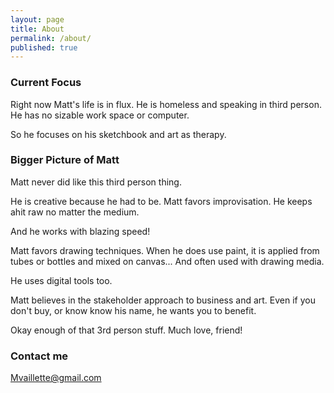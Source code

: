 ```yaml
---
layout: page
title: About
permalink: /about/
published: true
---
```

### Current Focus

Right now Matt's life is in flux. He is homeless and speaking in third person. He has no sizable work space or computer.

So he focuses on his sketchbook and art as therapy.

### Bigger Picture of Matt

Matt never did like this third person thing.

He is creative because he had to be. Matt favors improvisation. He keeps ahit raw no matter the medium.

And he works with blazing speed!

Matt favors drawing techniques. When he does use paint, it is applied from tubes or bottles and mixed on canvas... And often used with drawing media. 

He uses digital tools too.

Matt believes in the stakeholder approach to business and art. Even if you don't buy, or know know his name, he wants you to benefit.

Okay enough of that 3rd person stuff. Much love, friend!

### Contact me

[Mvaillette@gmail.com](mailto:mvaillette@gmail.com)
